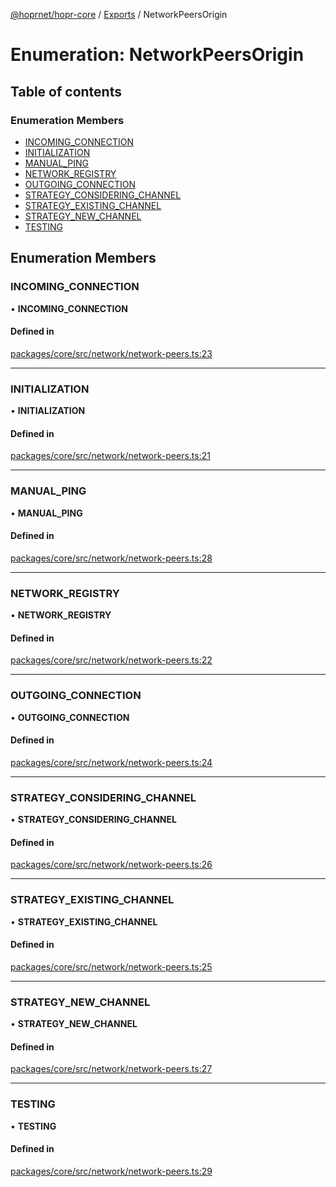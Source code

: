 [@hoprnet/hopr-core](../README.md) / [Exports](../modules.md) / NetworkPeersOrigin

# Enumeration: NetworkPeersOrigin

## Table of contents

### Enumeration Members

- [INCOMING\_CONNECTION](NetworkPeersOrigin.md#incoming_connection)
- [INITIALIZATION](NetworkPeersOrigin.md#initialization)
- [MANUAL\_PING](NetworkPeersOrigin.md#manual_ping)
- [NETWORK\_REGISTRY](NetworkPeersOrigin.md#network_registry)
- [OUTGOING\_CONNECTION](NetworkPeersOrigin.md#outgoing_connection)
- [STRATEGY\_CONSIDERING\_CHANNEL](NetworkPeersOrigin.md#strategy_considering_channel)
- [STRATEGY\_EXISTING\_CHANNEL](NetworkPeersOrigin.md#strategy_existing_channel)
- [STRATEGY\_NEW\_CHANNEL](NetworkPeersOrigin.md#strategy_new_channel)
- [TESTING](NetworkPeersOrigin.md#testing)

## Enumeration Members

### INCOMING\_CONNECTION

• **INCOMING\_CONNECTION**

#### Defined in

[packages/core/src/network/network-peers.ts:23](https://github.com/hoprnet/hoprnet/blob/master/packages/core/src/network/network-peers.ts#L23)

___

### INITIALIZATION

• **INITIALIZATION**

#### Defined in

[packages/core/src/network/network-peers.ts:21](https://github.com/hoprnet/hoprnet/blob/master/packages/core/src/network/network-peers.ts#L21)

___

### MANUAL\_PING

• **MANUAL\_PING**

#### Defined in

[packages/core/src/network/network-peers.ts:28](https://github.com/hoprnet/hoprnet/blob/master/packages/core/src/network/network-peers.ts#L28)

___

### NETWORK\_REGISTRY

• **NETWORK\_REGISTRY**

#### Defined in

[packages/core/src/network/network-peers.ts:22](https://github.com/hoprnet/hoprnet/blob/master/packages/core/src/network/network-peers.ts#L22)

___

### OUTGOING\_CONNECTION

• **OUTGOING\_CONNECTION**

#### Defined in

[packages/core/src/network/network-peers.ts:24](https://github.com/hoprnet/hoprnet/blob/master/packages/core/src/network/network-peers.ts#L24)

___

### STRATEGY\_CONSIDERING\_CHANNEL

• **STRATEGY\_CONSIDERING\_CHANNEL**

#### Defined in

[packages/core/src/network/network-peers.ts:26](https://github.com/hoprnet/hoprnet/blob/master/packages/core/src/network/network-peers.ts#L26)

___

### STRATEGY\_EXISTING\_CHANNEL

• **STRATEGY\_EXISTING\_CHANNEL**

#### Defined in

[packages/core/src/network/network-peers.ts:25](https://github.com/hoprnet/hoprnet/blob/master/packages/core/src/network/network-peers.ts#L25)

___

### STRATEGY\_NEW\_CHANNEL

• **STRATEGY\_NEW\_CHANNEL**

#### Defined in

[packages/core/src/network/network-peers.ts:27](https://github.com/hoprnet/hoprnet/blob/master/packages/core/src/network/network-peers.ts#L27)

___

### TESTING

• **TESTING**

#### Defined in

[packages/core/src/network/network-peers.ts:29](https://github.com/hoprnet/hoprnet/blob/master/packages/core/src/network/network-peers.ts#L29)

